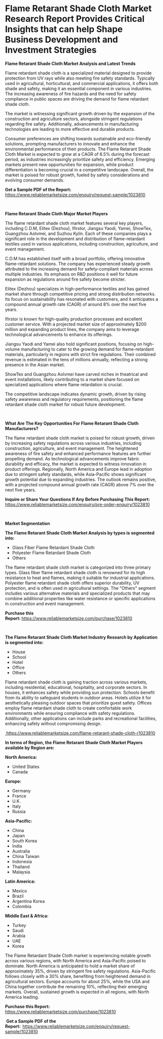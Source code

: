 <p><h1>Flame Retarant Shade Cloth Market Research Report Provides Critical Insights that can help Shape Business Development and Investment Strategies</h1></p><p><strong>Flame Retarant Shade Cloth Market Analysis and Latest Trends</strong></p>
<p><p>Flame retardant shade cloth is a specialized material designed to provide protection from UV rays while also meeting fire safety standards. Typically used in agricultural, horticultural, and commercial applications, it offers both shade and safety, making it an essential component in various industries. The increasing awareness of fire hazards and the need for safety compliance in public spaces are driving the demand for flame retardant shade cloth. </p><p>The market is witnessing significant growth driven by the expansion of the construction and agriculture sectors, alongside stringent regulations regarding fire safety. Additionally, advancements in manufacturing technologies are leading to more effective and durable products.</p><p>Consumer preferences are shifting towards sustainable and eco-friendly solutions, prompting manufacturers to innovate and enhance the environmental performance of their products. The Flame Retarant Shade Cloth Market is expected to grow at a CAGR of 6.5% during the forecast period, as industries increasingly prioritize safety and efficiency. Emerging markets present new opportunities for expansion, while product differentiation is becoming crucial in a competitive landscape. Overall, the market is poised for robust growth, fueled by safety considerations and evolving consumer demands.</p></p>
<p><strong>Get a Sample PDF of the Report:&nbsp;</strong> <a href="https://www.reliablemarketsize.com/enquiry/request-sample/1023810?utm_campaign=1835&utm_medium=2&utm_source=Github&utm_content=ia&utm_term=18042025&utm_id=flame-retarant-shade-cloth">https://www.reliablemarketsize.com/enquiry/request-sample/1023810</a></p>
<p>&nbsp;</p>
<p><strong>Flame Retarant Shade Cloth Major Market Players</strong></p>
<p><p>The flame retardant shade cloth market features several key players, including C.D.M, Elitex (Dezhou), Ifirstor, Jiangsu Yaodi, Yamei, ShowTex, Guangzhou Aolvmei, and Suzhou Kylin. Each of these companies plays a significant role in the development and distribution of flame-retardant textiles used in various applications, including construction, agriculture, and event management.</p><p>C.D.M has established itself with a broad portfolio, offering innovative flame-retardant solutions. The company has experienced steady growth attributed to the increasing demand for safety-compliant materials across multiple industries. Its emphasis on R&D positions it well for future expansion as regulations around fire safety become stricter.</p><p>Elitex (Dezhou) specializes in high-performance textiles and has gained market share through competitive pricing and strong distribution networks. Its focus on sustainability has resonated with customers, and it anticipates a compound annual growth rate (CAGR) of around 8% over the next five years.</p><p>Ifirstor is known for high-quality production processes and excellent customer service. With a projected market size of approximately $200 million and expanding product lines, the company aims to leverage technological advancements to enhance its offerings.</p><p>Jiangsu Yaodi and Yamei also hold significant positions, focusing on high-volume manufacturing to cater to the growing demand for flame-retardant materials, particularly in regions with strict fire regulations. Their combined revenue is estimated in the tens of millions annually, reflecting a strong presence in the Asian market.</p><p>ShowTex and Guangzhou Aolvmei have carved niches in theatrical and event installations, likely contributing to a market share focused on specialized applications where flame retardation is crucial.</p><p>The competitive landscape indicates dynamic growth, driven by rising safety awareness and regulatory requirements, positioning the flame retardant shade cloth market for robust future development.</p></p>
<p>&nbsp;</p>
<p><strong>What Are The Key Opportunities For Flame Retarant Shade Cloth Manufacturers?</strong></p>
<p><p>The flame retardant shade cloth market is poised for robust growth, driven by increasing safety regulations across various industries, including construction, agriculture, and event management. The heightened awareness of fire safety and enhanced performance features are further propelling demand. As technological advancements improve fabric durability and efficacy, the market is expected to witness innovation in product offerings. Regionally, North America and Europe lead in adoption due to stringent safety standards, while Asia-Pacific shows significant growth potential due to expanding industries. The outlook remains positive, with a projected compound annual growth rate (CAGR) above 7% over the next five years.</p></p>
<p><strong>Inquire or Share Your Questions If Any Before Purchasing This Report:</strong> <a href="https://www.reliablemarketsize.com/enquiry/pre-order-enquiry/1023810?utm_campaign=1835&utm_medium=2&utm_source=Github&utm_content=ia&utm_term=18042025&utm_id=flame-retarant-shade-cloth">https://www.reliablemarketsize.com/enquiry/pre-order-enquiry/1023810</a></p>
<p>&nbsp;</p>
<p><strong>Market Segmentation</strong></p>
<p><strong>The Flame Retarant Shade Cloth Market Analysis by types is segmented into:</strong></p>
<p><ul><li>Glass Fiber Flame Retardant Shade Cloth</li><li>Polyester Flame Retardant Shade Cloth</li><li>Others</li></ul></p>
<p><p>The flame retardant shade cloth market is categorized into three primary types. Glass fiber flame retardant shade cloth is renowned for its high resistance to heat and flames, making it suitable for industrial applications. Polyester flame retardant shade cloth offers superior durability, UV protection, and is often used in agricultural settings. The "Others" segment includes various alternative materials and specialized products that may combine additional properties like water resistance or specific applications in construction and event management.</p></p>
<p><strong>Purchase this Report:&nbsp;</strong><a href="https://www.reliablemarketsize.com/purchase/1023810?utm_campaign=1835&utm_medium=2&utm_source=Github&utm_content=ia&utm_term=18042025&utm_id=flame-retarant-shade-cloth">https://www.reliablemarketsize.com/purchase/1023810</a></p>
<p>&nbsp;</p>
<p><strong>The Flame Retarant Shade Cloth Market Industry Research by Application is segmented into:</strong></p>
<p><ul><li>House</li><li>School</li><li>Hotel</li><li>Office</li><li>Others</li></ul></p>
<p><p>Flame retardant shade cloth is gaining traction across various markets, including residential, educational, hospitality, and corporate sectors. In houses, it enhances safety while providing sun protection. Schools benefit from its ability to safeguard students in outdoor areas. Hotels utilize it for aesthetically pleasing outdoor spaces that prioritize guest safety. Offices employ flame retardant shade cloth to create comfortable work environments while ensuring compliance with safety regulations. Additionally, other applications can include parks and recreational facilities, enhancing safety without compromising design.</p></p>
<p><a href="https://www.reliablemarketsize.com/flame-retarant-shade-cloth-r1023810?utm_campaign=1835&utm_medium=2&utm_source=Github&utm_content=ia&utm_term=18042025&utm_id=flame-retarant-shade-cloth">&nbsp;https://www.reliablemarketsize.com/flame-retarant-shade-cloth-r1023810</a></p>
<p><strong>In terms of Region, the Flame Retarant Shade Cloth Market Players available by Region are:</strong></p>
<p>
    <p> <strong> North America: </strong>
        <ul>
            <li>United States</li>
            <li>Canada</li>
        </ul>
        </p> 
    <p> <strong> Europe: </strong>
        <ul>
            <li>Germany</li>
            <li>France</li>
            <li>U.K.</li>
            <li>Italy</li>
            <li>Russia</li>
        </ul>
        </p> 
    <p> <strong> Asia-Pacific: </strong>
        <ul>
            <li>China</li>
            <li>Japan</li>
            <li>South Korea</li>
            <li>India</li>
            <li>Australia</li>
            <li>China Taiwan</li>
            <li>Indonesia</li>
            <li>Thailand</li>
            <li>Malaysia</li>
        </ul>
        </p> 
    <p> <strong> Latin America: </strong>
        <ul>
            <li>Mexico</li>
            <li>Brazil</li>
            <li>Argentina Korea</li>
            <li>Colombia</li>
        </ul>
        </p> 
    <p> <strong> Middle East & Africa: </strong>
        <ul>
            <li>Turkey</li>
            <li>Saudi</li>
            <li>Arabia</li>
            <li>UAE</li>
            <li>Korea</li>
        </ul>
    </p>
    </p>
<p><p>The Flame Retardant Shade Cloth market is experiencing notable growth across various regions, with North America and Asia-Pacific poised to dominate. North America is anticipated to hold a market share of approximately 35%, driven by stringent fire safety regulations. Asia-Pacific follows closely with a 30% share, benefiting from heightened demand in agricultural sectors. Europe accounts for about 25%, while the USA and China together contribute the remaining 10%, reflecting their emerging markets. Overall, sustained growth is expected in all regions, with North America leading.</p></p>
<p><strong>Purchase this Report: </strong><a href="https://www.reliablemarketsize.com/purchase/1023810?utm_campaign=1835&utm_medium=2&utm_source=Github&utm_content=ia&utm_term=18042025&utm_id=flame-retarant-shade-cloth">https://www.reliablemarketsize.com/purchase/1023810</a></p>
<p>&nbsp;<strong>Get a Sample PDF of the Report:&nbsp;&nbsp;</strong><a href="https://www.reliablemarketsize.com/enquiry/request-sample/1023810?utm_campaign=1835&utm_medium=2&utm_source=Github&utm_content=ia&utm_term=18042025&utm_id=flame-retarant-shade-cloth">https://www.reliablemarketsize.com/enquiry/request-sample/1023810</a></p>
<p><strong></strong></p>
<p><p></p><p></p><p></p></p>